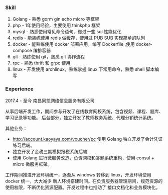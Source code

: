 ### Skill

1. Golang - 熟悉 gorm gin echo micro 等框架
2. php - 1年使用经验，主要使用 thinkphp 框架
3. mysql - 熟悉使用常见命令语句、做过一些 sql 性能优化
4. redis - 能熟练使用 redis 做缓存，使用过 PUB SUB 实现简单的队列
5. docker - 能熟练使用 docker 部署应用，编写 Dockerfile ,使用 docker-compose 编排容器
6. git - 熟练使用 git，熟悉 git 协作流程
7. rpc - 熟悉 thrift 和 grpc 使用
8. linux - 开发使用 archlinux，熟练掌握 linux 下常用命令，熟悉 shell 脚本编写


### Experience

2017.4 - 至今 南昌同凯网络信息服务有限公司

从事后端开发工作，期间参与开发了在线教育网校系统，包含视频、课程、题库、学习记录等功能。
后台部分，独立开发了教师教务系统、代理分销统计系统。

其他业务：
- http://account.kaoyaya.com/voucher/pc 使用 Golang 独立开发了会计凭证练习后端。
- 独立开发了金税三期模拟报税系统后端
- 使用 Golang 进行微服务改造，负责网校和答题系统重构，使用 consul + micro 微服务框架。

工作期间推进开发环境统一，逐渐从 windows 转移到 linux，开发环境使用 docker 统一，大大减少
新人环境搭建时间。在负责服务器管理期间，规范资源的使用权限，不断优化资源配置。开发过程中也推动了
接口文档化和业务模块化。